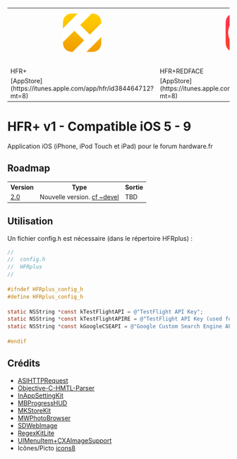<table>
<tr>
<td><img src="https://raw.githubusercontent.com/FLKone/HFRplus/1.9/HFRplus/Images.xcassets/AppIcon.appiconset/appicon-Small%403x.png" alt="HFR+" title="HFR+" style="display:block; margin: 10px auto 30px auto;" class="center"></td>
<td><img src="https://raw.githubusercontent.com/FLKone/HFRplus/1.9/HFRplus/Images.xcassets/AppIcon%20RE.appiconset/appicon-Small%403x.png" alt="HFR+" title="HFR+REDFACE" style="display:block; margin: 10px auto 30px auto;" class="center"></td>
</tr>   

<tr>   
<td>HFR+</td>
<td>HFR+REDFACE</td>
</tr>   
<tr>   
<td>[AppStore](https://itunes.apple.com/app/hfr/id384464712?mt=8)</td>
<td>[AppStore](https://itunes.apple.com/app/hfr+redface/id781621952?mt=8)</td>
</tr>   
</table>


HFR+ v1 - Compatible iOS 5 - 9
=========================
Application iOS (iPhone, iPod Touch et iPad) pour le forum hardware.fr


Roadmap
-------------------------

<table>
  <tr>
    <th>Version</th><th>Type</th><th>Sortie</th>
  </tr>
<tr>
    <td><a href="https://github.com/FLKone/HFRplus/tree/devel">2.0</a></td><td>Nouvelle version. <a href="https://github.com/FLKone/HFRplus/tree/devel">cf ~devel</a></td><td>TBD</td>
  </tr>   
</table>


Utilisation
-------------------------

Un fichier config.h est nécessaire (dans le répertoire HFRplus) :

``` objective-c
//
//  config.h
//  HFRplus
//

#ifndef HFRplus_config_h
#define HFRplus_config_h

static NSString *const kTestFlightAPI = @"TestFlight API Key";
static NSString *const kTestFlightAPIRE = @"TestFlight API Key (used for REDFACE Edition)";
static NSString *const kGoogleCSEAPI = @"Google Custom Search Engine API Key";

#endif
```


Crédits
-------------------------

* [ASIHTTPRequest](https://github.com/pokeb/asi-http-request)
* [Objective-C-HMTL-Parser](https://github.com/zootreeves/Objective-C-HMTL-Parser)
* [InAppSettingKit](https://github.com/futuretap/InAppSettingsKit)
* [MBProgressHUD](https://github.com/jdg/MBProgressHUD)
* [MKStoreKit](https://github.com/MugunthKumar/MKStoreKit)
* [MWPhotoBrowser](https://github.com/mwaterfall/MWPhotoBrowser)
* [SDWebImage](https://github.com/rs/SDWebImage)
* [RegexKitLite](http://regexkit.sourceforge.net/RegexKitLite/)
* [UIMenuItem+CXAImageSupport](https://github.com/cxa/UIMenuItem-CXAImageSupport)
* Icônes/Picto [icons8](https://icons8.com/)